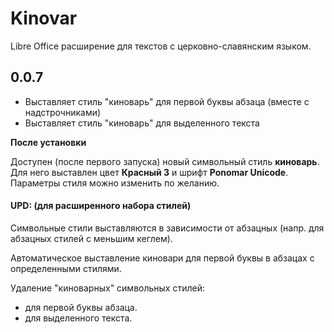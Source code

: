 # Kinovar
Libre Office расширение для текстов с церковно-славянским языком.  

## 0.0.7

<ul>
<li>Выставляет стиль "киноварь" для первой буквы абзаца (вместе с надстрочниками)</li>
<li>Выставляет стиль "киноварь" для выделенного текста</li> 
</ul>
 

**После установки**  

Доступен (после первого запуска) новый символьный стиль **киноварь**.  
Для него выставлен цвет **Красный 3** и шрифт **Ponomar Unicode**.  
Параметры стиля можно изменить по желанию.

#### UPD: (для расширенного набора стилей)

Символьные стили выставляются в зависимости от абзацных
(напр. для абзацных стилей с меньшим кеглем).

Автоматическое выставление киновари для первой буквы в абзацах с определенными стилями.

Удаление "киноварных" символьных стилей:  
- для первой буквы абзаца.
- для выделенного текста.